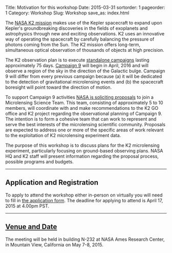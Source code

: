 Title: Motivation for this workshop
Date: 2015-03-31
sortorder: 1
pageorder: 1
Category: Workshop
Slug: Workshop
save_as: index.html

The [NASA K2 mission](http://keplerscience.arc.nasa.gov/K2/) makes use of the Kepler spacecraft to expand upon Kepler's groundbreaking discoveries in the fields of exoplanets and astrophysics through new and exciting observations. K2 uses an innovative way of operating the spacecraft by carefully balancing the pressure of photons coming from the Sun. The K2 mission offers long-term, simultaneous optical observation of thousands of objects at high precision. 

The K2 observation plan is to execute [standalone campaigns](http://keplerscience.arc.nasa.gov/K2/Fields.shtml) lasting approximately 75 days. [Campaign 9](http://keplerscience.arc.nasa.gov/K2/Fields.shtml#9) will begin in April, 2016 and will observe a region of the sky in the direction of the Galactic bulge. Campaign 9 will differ from every previous campaign because (a) it will be dedicated to the detection of gravitational microlensing events and (b) the spacecraft boresight will point toward the direction of motion.

To support Campaign 9 activities [NASA is soliciting proposals](https://nspires.nasaprs.com/external/solicitations/summary.do?method=init&solId={980F0800-B319-53B1-A46D-EBF2E0BBE599}&path=open) to join a Microlensing Science Team. This team, consisting of approximately 5 to 10 members, will coordinate with and make recommendations to the K2 GO office and K2 project regarding the observational planning of Campaign 9. The intention is to form a cohesive team that can work to represent and serve the best interests of the microlensing scientific community. Proposals are expected to address one or more of the specific areas of work relevant to the exploitation of K2 microlensing experiment data. 

The purpose of this workshop is to discuss plans for the K2 microlensing experiment, particularly focusing on ground-based observing plans. NASA HQ and K2 staff will present information regarding the proposal process, possible programs and budgets.

----

Application and Registration
----

To apply to attend the workshop either in-person on virtually you will need to fill in [the application form](http://goo.gl/forms/ESGRMC8vOJ). The deadline for applying to attend is April 17, 2015 at 4.00pm PST.

----

[Venue and Date](venue)
----

The meeting will be held in building N-232 at NASA Ames Research Center, in Mountain View, California on May 7-8, 2015.



